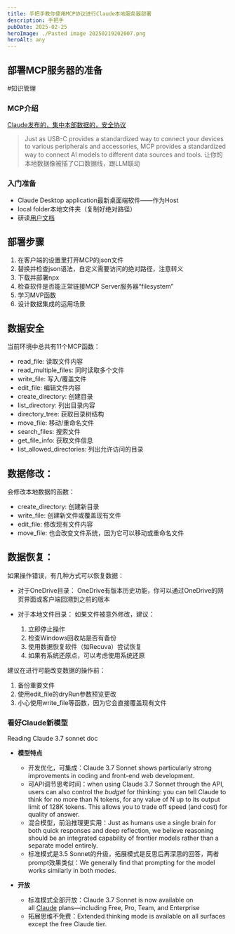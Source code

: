 ```yaml
---
title: 手把手教你使用MCP协议进行Claude本地服务器部署
description: 手把手
pubDate: 2025-02-25
heroImage: ./Pasted image 20250219202007.png
heroAlt: any
---
```


## 部署MCP服务器的准备

#知识管理

### MCP介绍

[Claude发布的，集中本部数据的，安全协议](https://modelcontextprotocol.io/introduction)

>Just as USB-C provides a standardized way to connect your devices to various peripherals and accessories, MCP provides a standardized way to connect AI models to different data sources and tools.
让你的本地数据像被插了C口数据线，跟LLM联动

### 入门准备

- Claude Desktop application最新桌面端软件——作为Host
- local folder本地文件夹（复制好绝对路径）
- 研读[用户文档](https://modelcontextprotocol.io/quickstart/user)


## 部署步骤

1. 在客户端的设置里打开MCP的json文件
2. 替换并检查json语法，自定义需要访问的绝对路径，注意转义
3. 下载并部署npx
4. 检查软件是否能正常链接MCP Server服务器“filesystem”
5. 学习MVP函数
6. 设计数据集成的运用场景

## 数据安全

当前环境中总共有11个MCP函数：

- read_file: 读取文件内容
- read_multiple_files: 同时读取多个文件
- write_file: 写入/覆盖文件
- edit_file: 编辑文件内容
- create_directory: 创建目录
- list_directory: 列出目录内容
- directory_tree: 获取目录树结构
- move_file: 移动/重命名文件
- search_files: 搜索文件
- get_file_info: 获取文件信息
- list_allowed_directories: 列出允许访问的目录

## 数据修改：

会修改本地数据的函数：
- create_directory: 创建新目录
- write_file: 创建新文件或覆盖现有文件
- edit_file: 修改现有文件内容
- move_file: 也会改变文件系统，因为它可以移动或重命名文件

## 数据恢复：

如果操作错误，有几种方式可以恢复数据：

- 对于OneDrive目录：
  OneDrive有版本历史功能，你可以通过OneDrive的网页界面或客户端回溯到之前的版本

- 对于本地文件目录：
  如果文件被意外修改，建议：
  1. 立即停止操作
  2. 检查Windows回收站是否有备份
  3. 使用数据恢复软件（如Recuva）尝试恢复
  4. 如果有系统还原点，可以考虑使用系统还原

建议在进行可能改变数据的操作前：
1. 备份重要文件
2. 使用edit_file的dryRun参数预览更改
3. 小心使用write_file等函数，因为它会直接覆盖现有文件

### 看好Claude新模型
Reading Claude 3.7 sonnet doc

- **模型特点**
  - 开发优化，可集成：Claude 3.7 Sonnet shows particularly strong improvements in coding and front-end web development.
  - 可API调节思考时间：when using Claude 3.7 Sonnet through the API, users can also control the _budget_ for thinking: you can tell Claude to think for no more than N tokens, for any value of N up to its output limit of 128K tokens. This allows you to trade off speed (and cost) for quality of answer.
  - 混合模型，前沿推理更实用：Just as humans use a single brain for both quick responses and deep reflection, we believe reasoning should be an integrated capability of frontier models rather than a separate model entirely.
  - 标准模式是3.5 Sonnet的升级，拓展模式是反思后再深思的回答，两者prompt效果类似：We generally find that prompting for the model works similarly in both modes.
  
- **开放**
  - 标准模式全部开放：Claude 3.7 Sonnet is now available on all [Claude](https://claude.ai/new) plans—including Free, Pro, Team, and Enterprise
  - 拓展思维不免费：Extended thinking mode is available on all surfaces except the free Claude tier.

